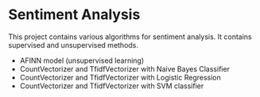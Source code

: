 # Sentiment Analysis
This project contains various algorithms for sentiment analysis. It contains supervised and unsupervised methods.
* AFINN model (unsupervised learning)
* CountVectorizer and TfidfVectorizer with Naive Bayes Classifier
* CountVectorizer and TfidfVectorizer with Logistic Regression
* CountVectorizer and TfidfVectorizer with SVM classifier
